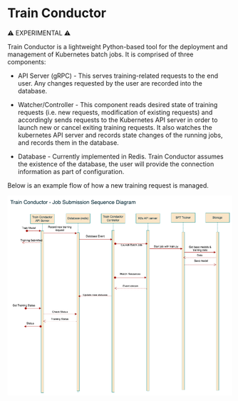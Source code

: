 # Train Conductor
:warning: EXPERIMENTAL :warning:


Train Conductor is a lightweight Python-based tool for the deployment and management of Kubernetes batch jobs. It is comprised of three components:
* API Server (gRPC) - This serves training-related requests to the end user. Any changes requested by the user are recorded into the database.

* Watcher/Controller - This component reads desired state of training requests (i.e. new requests, modification of existing requests) and accordingly sends requests to the Kubernetes API server in order to launch new or cancel exiting training requests. It also watches the kubernetes API server and records state changes of the running jobs, and records them in the database.

* Database - Currently implemented in Redis. Train Conductor assumes the existence of the database, the user will provide the connection information as part of configuration.

Below is an example flow of how a new training request is managed.

![Training Sequence Diagram](docs/images/TrainConductorSequences.png)
